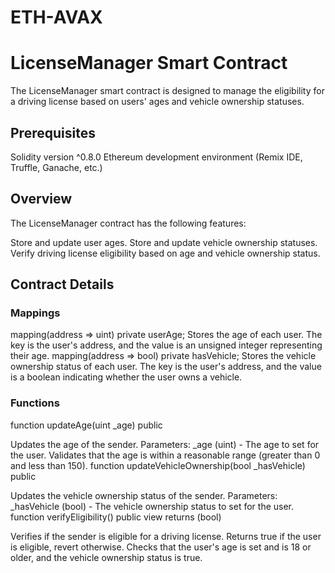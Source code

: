 # ETH-AVAX

# LicenseManager Smart Contract
The LicenseManager smart contract is designed to manage the eligibility for a driving license based on users' ages and vehicle ownership statuses.

## Prerequisites
Solidity version ^0.8.0
Ethereum development environment (Remix IDE, Truffle, Ganache, etc.)
## Overview
The LicenseManager contract has the following features:

Store and update user ages.
Store and update vehicle ownership statuses.
Verify driving license eligibility based on age and vehicle ownership status.
## Contract Details
### Mappings
mapping(address => uint) private userAge;
Stores the age of each user. The key is the user's address, and the value is an unsigned integer representing their age.
mapping(address => bool) private hasVehicle;
Stores the vehicle ownership status of each user. The key is the user's address, and the value is a boolean indicating whether the user owns a vehicle.
### Functions
function updateAge(uint _age) public

Updates the age of the sender.
Parameters: _age (uint) - The age to set for the user.
Validates that the age is within a reasonable range (greater than 0 and less than 150).
function updateVehicleOwnership(bool _hasVehicle) public

Updates the vehicle ownership status of the sender.
Parameters: _hasVehicle (bool) - The vehicle ownership status to set for the user.
function verifyEligibility() public view returns (bool)

Verifies if the sender is eligible for a driving license.
Returns true if the user is eligible, revert otherwise.
Checks that the user's age is set and is 18 or older, and the vehicle ownership status is true.
